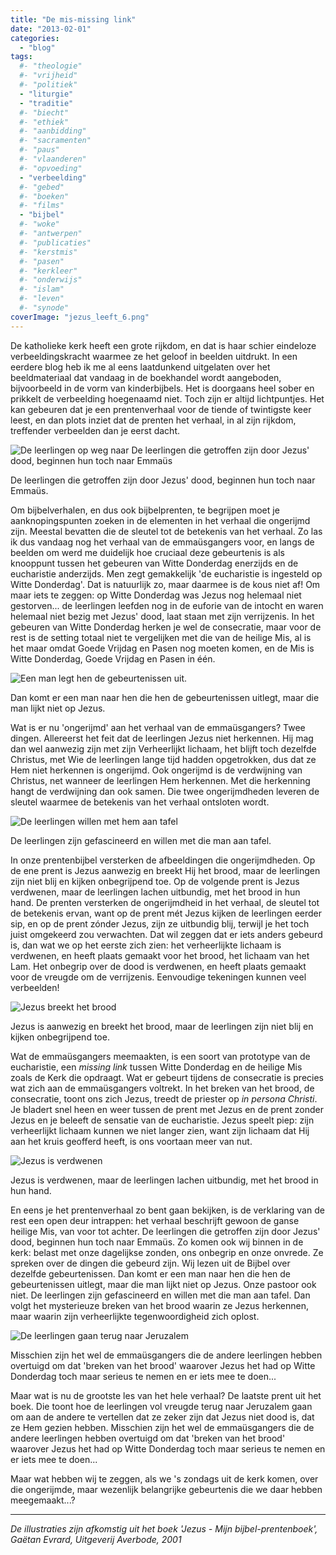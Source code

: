 ```yaml
---
title: "De mis-missing link"
date: "2013-02-01"
categories: 
  - "blog"
tags:
  #- "theologie"
  #- "vrijheid"
  #- "politiek"
  - "liturgie"
  - "traditie"
  #- "biecht"
  #- "ethiek"
  #- "aanbidding"
  #- "sacramenten"
  #- "paus"
  #- "vlaanderen"
  #- "opvoeding"
  - "verbeelding"
  #- "gebed"
  #- "boeken"
  #- "films"
  - "bijbel"
  #- "woke"
  #- "antwerpen"
  #- "publicaties"
  #- "kerstmis"
  #- "pasen"
  #- "kerkleer"
  #- "onderwijs"
  #- "islam"
  #- "leven"
  #- "synode"
coverImage: "jezus_leeft_6.png"
---
```


De katholieke kerk heeft een grote rijkdom, en dat is haar schier eindeloze verbeeldingskracht waarmee ze het geloof in beelden uitdrukt. In een eerdere blog heb ik me al eens laatdunkend uitgelaten over het beeldmateriaal dat vandaag in de boekhandel wordt aangeboden, bijvoorbeeld in de vorm van kinderbijbels. Het is doorgaans heel sober en prikkelt de verbeelding hoegenaamd niet. Toch zijn er altijd lichtpuntjes. Het kan gebeuren dat je een prentenverhaal voor de tiende of twintigste keer leest, en dan plots inziet dat de prenten het verhaal, in al zijn rijkdom, treffender verbeelden dan je eerst dacht.

![De leerlingen op weg naar De leerlingen die getroffen zijn door Jezus' dood, beginnen hun toch naar Emmaüs](images/jezus_leeft_1.png?w=150) 

De leerlingen die getroffen zijn door Jezus' dood, beginnen hun toch naar Emmaüs.

Om bijbelverhalen, en dus ook bijbelprenten, te begrijpen moet je aanknopingspunten zoeken in de elementen in het verhaal die ongerijmd zijn. Meestal bevatten die de sleutel tot de betekenis van het verhaal. Zo las ik dus vandaag nog het verhaal van de emmaüsgangers voor, en langs de beelden om werd me duidelijk hoe cruciaal deze gebeurtenis is als knooppunt tussen het gebeuren van Witte Donderdag enerzijds en de eucharistie anderzijds. Men zegt gemakkelijk 'de eucharistie is ingesteld op Witte Donderdag'. Dat is natuurlijk zo, maar daarmee is de kous niet af! Om maar iets te zeggen: op Witte Donderdag was Jezus nog helemaal niet gestorven... de leerlingen leefden nog in de euforie van de intocht en waren helemaal niet bezig met Jezus' dood, laat staan met zijn verrijzenis. In het gebeuren van Witte Donderdag herken je wel de consecratie, maar voor de rest is de setting totaal niet te vergelijken met die van de heilige Mis, al is het maar omdat Goede Vrijdag en Pasen nog moeten komen, en de Mis is Witte Donderdag, Goede Vrijdag en Pasen in één.

![Een man legt hen de gebeurtenissen uit.](images/jezus_leeft_2.png?w=150) 

Dan komt er een man naar hen die hen de gebeurtenissen uitlegt, maar die man lijkt niet op Jezus.

Wat is er nu 'ongerijmd' aan het verhaal van de emmaüsgangers? Twee dingen. Allereerst het feit dat de leerlingen Jezus niet herkennen. Hij mag dan wel aanwezig zijn met zijn Verheerlijkt lichaam, het blijft toch dezelfde Christus, met Wie de leerlingen lange tijd hadden opgetrokken, dus dat ze Hem niet herkennen is ongerijmd. Ook ongerijmd is de verdwijning van Christus, net wanneer de leerlingen Hem herkennen. Met die herkenning hangt de verdwijning dan ook samen. Die twee ongerijmdheden leveren de sleutel waarmee de betekenis van het verhaal ontsloten wordt.

![De leerlingen willen met hem aan tafel](images/jezus_leeft_3.png?w=150) 

De leerlingen zijn gefascineerd en willen met die man aan tafel.

In onze prentenbijbel versterken de afbeeldingen die ongerijmdheden. Op de ene prent is Jezus aanwezig en breekt Hij het brood, maar de leerlingen zijn niet blij en kijken onbegrijpend toe. Op de volgende prent is Jezus verdwenen, maar de leerlingen lachen uitbundig, met het brood in hun hand. De prenten versterken de ongerijmdheid in het verhaal, de sleutel tot de betekenis ervan, want op de prent mét Jezus kijken de leerlingen eerder sip, en op de prent zónder Jezus, zijn ze uitbundig blij, terwijl je het toch juist omgekeerd zou verwachten. Dat wil zeggen dat er iets anders gebeurd is, dan wat we op het eerste zich zien: het verheerlijkte lichaam is verdwenen, en heeft plaats gemaakt voor het brood, het lichaam van het Lam. Het onbegrip over de dood is verdwenen, en heeft plaats gemaakt voor de vreugde om de verrijzenis. Eenvoudige tekeningen kunnen veel verbeelden!

![Jezus breekt het brood](images/jezus_leeft_4.png?w=150) 

Jezus is aanwezig en breekt het brood, maar de leerlingen zijn niet blij en kijken onbegrijpend toe.

Wat de emmaüsgangers meemaakten, is een soort van prototype van de eucharistie, een _missing link_ tussen Witte Donderdag en de heilige Mis zoals de Kerk die opdraagt. Wat er gebeurt tijdens de consecratie is precies wat zich aan de emmaüsgangers voltrekt. In het breken van het brood, de consecratie, toont ons zich Jezus, treedt de priester op _in persona Christi_. Je bladert snel heen en weer tussen de prent met Jezus en de prent zonder Jezus en je beleeft de sensatie van de eucharistie. Jezus speelt piep: zijn verheerlijkt lichaam kunnen we niet langer zien, want zijn lichaam dat Hij aan het kruis geofferd heeft, is ons voortaan meer van nut.

![Jezus is verdwenen](images/jezus_leeft_5.png?w=150) 

Jezus is verdwenen, maar de leerlingen lachen uitbundig, met het brood in hun hand.

En eens je het prentenverhaal zo bent gaan bekijken, is de verklaring van de rest een open deur intrappen: het verhaal beschrijft gewoon de ganse heilige Mis, van voor tot achter. De leerlingen die getroffen zijn door Jezus' dood, beginnen hun toch naar Emmaüs. Zo komen ook wij binnen in de kerk: belast met onze dagelijkse zonden, ons onbegrip en onze onvrede. Ze spreken over de dingen die gebeurd zijn. Wij lezen uit de Bijbel over dezelfde gebeurtenissen. Dan komt er een man naar hen die hen de gebeurtenissen uitlegt, maar die man lijkt niet op Jezus. Onze pastoor ook niet. De leerlingen zijn gefascineerd en willen met die man aan tafel. Dan volgt het mysterieuze breken van het brood waarin ze Jezus herkennen, maar waarin zijn verheerlijkte tegenwoordigheid zich oplost.

![De leerlingen gaan terug naar Jeruzalem](images/jezus_leeft_6.png?w=150) 

Misschien zijn het wel de emmaüsgangers die de andere leerlingen hebben overtuigd om dat 'breken van het brood' waarover Jezus het had op Witte Donderdag toch maar serieus te nemen en er iets mee te doen...

Maar wat is nu de grootste les van het hele verhaal? De laatste prent uit het boek. Die toont hoe de leerlingen vol vreugde terug naar Jeruzalem gaan om aan de andere te vertellen dat ze zeker zijn dat Jezus niet dood is, dat ze Hem gezien hebben. Misschien zijn het wel de emmaüsgangers die de andere leerlingen hebben overtuigd om dat 'breken van het brood' waarover Jezus het had op Witte Donderdag toch maar serieus te nemen en er iets mee te doen...

Maar wat hebben wij te zeggen, als we 's zondags uit de kerk komen, over die ongerijmde, maar wezenlijk belangrijke gebeurtenis die we daar hebben meegemaakt...?

* * *

_De illustraties zijn afkomstig uit het boek 'Jezus - Mijn bijbel-prentenboek', Gaëtan Evrard, Uitgeverij Averbode, 2001_
